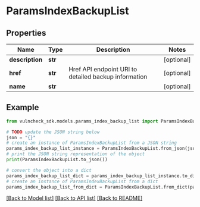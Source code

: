 # ParamsIndexBackupList


## Properties

Name | Type | Description | Notes
------------ | ------------- | ------------- | -------------
**description** | **str** |  | [optional] 
**href** | **str** | Href API endpoint URI to detailed backup information | [optional] 
**name** | **str** |  | [optional] 

## Example

```python
from vulncheck_sdk.models.params_index_backup_list import ParamsIndexBackupList

# TODO update the JSON string below
json = "{}"
# create an instance of ParamsIndexBackupList from a JSON string
params_index_backup_list_instance = ParamsIndexBackupList.from_json(json)
# print the JSON string representation of the object
print(ParamsIndexBackupList.to_json())

# convert the object into a dict
params_index_backup_list_dict = params_index_backup_list_instance.to_dict()
# create an instance of ParamsIndexBackupList from a dict
params_index_backup_list_from_dict = ParamsIndexBackupList.from_dict(params_index_backup_list_dict)
```
[[Back to Model list]](../README.md#documentation-for-models) [[Back to API list]](../README.md#documentation-for-api-endpoints) [[Back to README]](../README.md)


